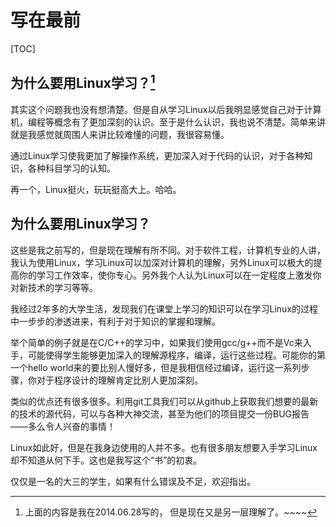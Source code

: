 写在最前
===
[TOC]

为什么要用Linux学习？[^之前]
---

其实这个问题我也没有想清楚。但是自从学习Linux以后我明显感觉自己对于计算机，编程等概念有了更加深刻的认识。至于是什么认识，我也说不清楚。简单来讲就是我感觉就周围人来讲比较难懂的问题，我很容易懂。

通过Linux学习使我更加了解操作系统，更加深入对于代码的认识，对于各种知识，各种科目学习的认知。

再一个，Linux挺火，玩玩挺高大上。哈哈。

为什么要用Linux学习？
---

这些是我之前写的，但是现在理解有所不同。对于软件工程，计算机专业的人讲，我认为使用Linux，学习Linux可以加深对计算机的理解，另外Linux可以极大的提高你的学习工作效率，使你专心。另外我个人认为Linux可以在一定程度上激发你对新技术的学习等等。

我经过2年多的大学生活，发现我们在课堂上学习的知识可以在学习Linux的过程中一步步的渗透进来，有利于对于知识的掌握和理解。

举个简单的例子就是在C/C++的学习中，如果我们使用gcc/g++而不是Vc来入手，可能使得学生能够更加深入的理解源程序，编译，运行这些过程。可能你的第一个hello world来的要比别人慢好多，但是我相信经过编译，运行这一系列步骤，你对于程序设计的理解肯定比别人更加深刻。

类似的优点还有很多很多。利用git工具我们可以从github上获取我们想要的最新的技术的源代码，可以与各种大神交流，甚至为他们的项目提交一份BUG报告——多么令人兴奋的事情！

Linux如此好，但是在我身边使用的人并不多。也有很多朋友想要入手学习Linux却不知道从何下手。这也是我写这个“书”的初衷。

仅仅是一名的大三的学生，如果有什么错误及不足，欢迎指出。

[^之前]:上面的内容是我在2014.06.28写的， 但是现在又是另一层理解了。~~~~